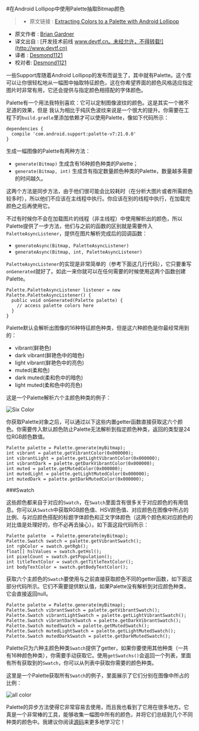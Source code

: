 #在Android Lollipop中使用Palette抽取Bitmap颜色

> * 原文链接 : [Extracting Colors to a Palette with Android Lollipop](https://www.bignerdranch.com/blog/extracting-colors-to-a-palette-with-android-lollipop/)
* 原文作者 : [Brian Gardner](https://www.bignerdranch.com/about-us/nerds/brian-gardner/)
* 译文出自 : [开发技术前线 www.devtf.cn。未经允许，不得转载!](http://www.devtf.cn)
* 译者 : [Desmond1121](https://github.com/desmond1121)
* 校对者: [Desmond1121](https://github.com/desmond1121)

一些Support库随着Android Lollipop的发布而诞生了，其中就有Palette。这个库可以让你很轻松地从一幅图中抽取特征颜色，这在你希望界面的颜色风格适应指定图片时非常有用，它还会提供与指定颜色相搭配的字体颜色。

Palette有一个用法我特别喜欢：它可以定制图像波纹的颜色。这是其实一个微不足道的效果，但是 我认为相比于纯灰色波纹来说是一个很大的提升。你需要在工程下的`build.gradle`里添加依赖才可以使用Palette，像如下代码所示：

    dependencies {
      compile 'com.android.support:palette-v7:21.0.0'
    }

生成一幅图像的Palette有两种方法：

- `generate(Bitmap)` 生成含有16种颜色种类的Palette；
- `generate(Bitmap, int)` 生成含有指定数量颜色种类的Palette，数量越多需要的时间越久。

这两个方法是同步方法，由于他们很可能会比较耗时（在分析大图片或者所需颜色较多时），所以他们不应该在主线程中执行。你应该在别的线程中执行，在加载完颜色之后再使用它。

不过有时候你不会在加载图片的线程（非主线程）中使用解析出的颜色，所以Palette提供了一步方法，他们与之前的函数的区别就是需要传入`PaletteAsyncListener`，提供在图片解析完成后的回调函数：

- `generateAsync(Bitmap, PaletteAsyncListener)`
- `generateAsync(Bitmap, int, PaletteAsyncListener)`

`PaletteAsyncListener`的实现是非常简单的（参考下面这几行代码），它只要重写`onGenerated`就好了。如此一来你就可以在任何需要的时候使用这两个函数创建Palette。


    Palette.PaletteAsyncListener listener = new Palette.PaletteAsyncListener() {
      public void onGenerated(Palette palette) {
        // access palette colors here
      }
    }

Palette默认会解析出图像的16种特征颜色种类，但是这六种颜色是你最经常用到的：

- vibrant(鲜艳色)
- dark vibrant(鲜艳色中的暗色)
- light vibrant(鲜艳色中的亮色)
- muted(柔和色)
- dark muted(柔和色中的暗色)
- light muted(柔和色中的亮色)

这是一个Palette解析六个主颜色种类的例子：

![Six Color](http://img.blog.csdn.net/20150827183303088)

你获取Palette对象之后，可以通过以下这些内置getter函数直接获取这六个颜色。你需要传入默认颜色防止Palette无法解析到指定颜色种类，返回的类型是24位RGB颜色数值。

    Palette palette = Palette.generate(myBitmap);
    int vibrant = palette.getVibrantColor(0x000000);
    int vibrantLight = palette.getLightVibrantColor(0x000000);
    int vibrantDark = palette.getDarkVibrantColor(0x000000);
    int muted = palette.getMutedColor(0x000000);
    int mutedLight = palette.getLightMutedColor(0x000000);
    int mutedDark = palette.getDarkMutedColor(0x000000);

###Swatch

这些颜色都来自于对应的`Swatch`，在`Swatch`里面含有很多关于对应颜色的有用信息。你可以从`Swatch`中获取RGB颜色值、HSV颜色值、对应颜色在图像中所占的比例、与对应颜色搭配的标题字体颜色和正文字体颜色（这两个颜色和对应颜色的对比值是处理好的，你不必再去操心）。如下面这段代码所示：

    Palette palette  = Palette.generate(myBitmap);
    Palette.Swatch swatch = palette.getVibrantSwatch();
    int rgbColor = swatch.getRgb();
    float[] hslValues = swatch.getHsl();
    int pixelCount = swatch.getPopulation();
    int titleTextColor = swatch.getTitleTextColor();
    int bodyTextColor = swatch.getBodyTextColor();

获取六个主颜色的`Swatch`要使用与之前直接获取颜色不同的getter函数，如下面这部分代码所示。它们不需要提供默认值，如果Palette没有解析到对应颜色种类，它会直接返回null。

    Palette palette = Palette.generate(myBitmap);
    Palette.Swatch vibrantSwatch = palette.getVibrantSwatch();
    Palette.Swatch vibrantLightSwatch = palette.getLightVibrantSwatch();
    Palette.Swatch vibrantDarkSwatch = palette.getDarkVibrantSwatch();
    Palette.Swatch mutedSwatch = palette.getMutedSwatch();
    Palette.Swatch mutedLightSwatch = palette.getLightMutedSwatch();
    Palette.Swatch mutedDarkSwatch = palette.getDarkMutedSwatch();

Palette只为六种主颜色种类`Swatch`提供了getter，如果你要使用其他种类（一共有16种颜色种类），你需要手动获取它。使用`getSwatchs()`会返回一个列表，里面有所有获取到的`Swatch`，你可以从列表中获取你需要的颜色种类。

这里是一个Palette获取所有`Swatch`的例子，里面展示了它们分别在图像中所占的比例：

![all color](http://img.blog.csdn.net/20150827183359416)

Palette的异步方法使得它非常容易去使用，而且我也看到了它用在很多地方。它真是一个非常棒的工具，能够收集一幅图中所有的颜色，并将它们总结到几个不同种类的颜色中。我建议你阅读[源码](https://android.googlesource.com/platform/frameworks/support/+/master/v7/palette/src/android/support/v7/graphics)来更多地学习它！



